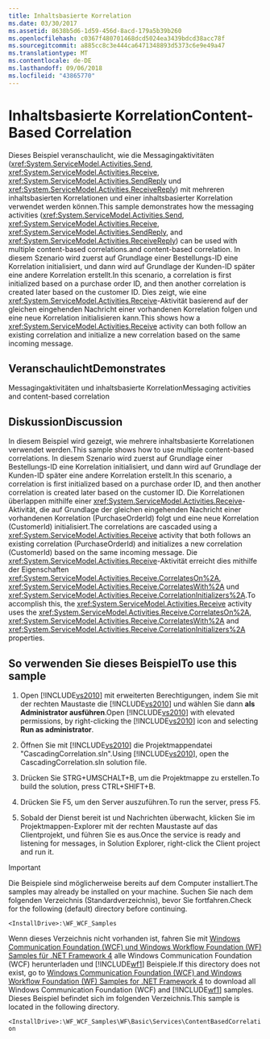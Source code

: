 ```yaml
---
title: Inhaltsbasierte Korrelation
ms.date: 03/30/2017
ms.assetid: 8638b5d6-1d59-456d-8acd-179a5b39b260
ms.openlocfilehash: c0367f480701468dcd5024ea3439bdcd38acc78f
ms.sourcegitcommit: a885cc8c3e444ca6471348893d5373c6e9e49a47
ms.translationtype: MT
ms.contentlocale: de-DE
ms.lasthandoff: 09/06/2018
ms.locfileid: "43865770"
---
```

# <a name="content-based-correlation"></a><span data-ttu-id="efaaa-102">Inhaltsbasierte Korrelation</span><span class="sxs-lookup"><span data-stu-id="efaaa-102">Content-Based Correlation</span></span>
<span data-ttu-id="efaaa-103">Dieses Beispiel veranschaulicht, wie die Messagingaktivitäten (<xref:System.ServiceModel.Activities.Send>, <xref:System.ServiceModel.Activities.Receive>, <xref:System.ServiceModel.Activities.SendReply> und <xref:System.ServiceModel.Activities.ReceiveReply>) mit mehreren inhaltsbasierten Korrelationen und einer inhaltsbasierter Korrelation verwendet werden können.</span><span class="sxs-lookup"><span data-stu-id="efaaa-103">This sample demonstrates how the messaging activities (<xref:System.ServiceModel.Activities.Send>, <xref:System.ServiceModel.Activities.Receive>, <xref:System.ServiceModel.Activities.SendReply>, and <xref:System.ServiceModel.Activities.ReceiveReply>) can be used with multiple content-based correlations.and content-based correlation.</span></span> <span data-ttu-id="efaaa-104">In diesem Szenario wird zuerst auf Grundlage einer Bestellungs-ID eine Korrelation initialisiert, und dann wird auf Grundlage der Kunden-ID später eine andere Korrelation erstellt.</span><span class="sxs-lookup"><span data-stu-id="efaaa-104">In this scenario, a correlation is first initialized based on a purchase order ID, and then another correlation is created later based on the customer ID.</span></span> <span data-ttu-id="efaaa-105">Dies zeigt, wie eine <xref:System.ServiceModel.Activities.Receive>-Aktivität basierend auf der gleichen eingehenden Nachricht einer vorhandenen Korrelation folgen und eine neue Korrelation initialisieren kann.</span><span class="sxs-lookup"><span data-stu-id="efaaa-105">This shows how a <xref:System.ServiceModel.Activities.Receive> activity can both follow an existing correlation and initialize a new correlation based on the same incoming message.</span></span>  
  
## <a name="demonstrates"></a><span data-ttu-id="efaaa-106">Veranschaulicht</span><span class="sxs-lookup"><span data-stu-id="efaaa-106">Demonstrates</span></span>  
 <span data-ttu-id="efaaa-107">Messagingaktivitäten und inhaltsbasierte Korrelation</span><span class="sxs-lookup"><span data-stu-id="efaaa-107">Messaging activities and content-based correlation</span></span>  
  
## <a name="discussion"></a><span data-ttu-id="efaaa-108">Diskussion</span><span class="sxs-lookup"><span data-stu-id="efaaa-108">Discussion</span></span>  
 <span data-ttu-id="efaaa-109">In diesem Beispiel wird gezeigt, wie mehrere inhaltsbasierte Korrelationen verwendet werden.</span><span class="sxs-lookup"><span data-stu-id="efaaa-109">This sample shows how to use multiple content-based correlations.</span></span>  <span data-ttu-id="efaaa-110">In diesem Szenario wird zuerst auf Grundlage einer Bestellungs-ID eine Korrelation initialisiert, und dann wird auf Grundlage der Kunden-ID später eine andere Korrelation erstellt.</span><span class="sxs-lookup"><span data-stu-id="efaaa-110">In this scenario, a correlation is first initialized based on a purchase order ID, and then another correlation is created later based on the customer ID.</span></span>  <span data-ttu-id="efaaa-111">Die Korrelationen überlappen mithilfe einer <xref:System.ServiceModel.Activities.Receive>-Aktivität, die auf Grundlage der gleichen eingehenden Nachricht einer vorhandenen Korrelation (PurchaseOrderId) folgt und eine neue Korrelation (CustomerId) initialisiert.</span><span class="sxs-lookup"><span data-stu-id="efaaa-111">The correlations are cascaded using a <xref:System.ServiceModel.Activities.Receive> activity that both follows an existing correlation (PurchaseOrderId) and initializes a new correlation (CustomerId) based on the same incoming message.</span></span>  <span data-ttu-id="efaaa-112">Die <xref:System.ServiceModel.Activities.Receive>-Aktivität erreicht dies mithilfe der Eigenschaften <xref:System.ServiceModel.Activities.Receive.CorrelatesOn%2A>, <xref:System.ServiceModel.Activities.Receive.CorrelatesWith%2A> und <xref:System.ServiceModel.Activities.Receive.CorrelationInitializers%2A>.</span><span class="sxs-lookup"><span data-stu-id="efaaa-112">To accomplish this, the <xref:System.ServiceModel.Activities.Receive> activity uses the <xref:System.ServiceModel.Activities.Receive.CorrelatesOn%2A>, <xref:System.ServiceModel.Activities.Receive.CorrelatesWith%2A> and <xref:System.ServiceModel.Activities.Receive.CorrelationInitializers%2A> properties.</span></span>  
  
## <a name="to-use-this-sample"></a><span data-ttu-id="efaaa-113">So verwenden Sie dieses Beispiel</span><span class="sxs-lookup"><span data-stu-id="efaaa-113">To use this sample</span></span>  
  
1.  <span data-ttu-id="efaaa-114">Open [!INCLUDE[vs2010](../../../../includes/vs2010-md.md)] mit erweiterten Berechtigungen, indem Sie mit der rechten Maustaste die [!INCLUDE[vs2010](../../../../includes/vs2010-md.md)] und wählen Sie dann **als Administrator ausführen**.</span><span class="sxs-lookup"><span data-stu-id="efaaa-114">Open [!INCLUDE[vs2010](../../../../includes/vs2010-md.md)] with elevated permissions, by right-clicking the [!INCLUDE[vs2010](../../../../includes/vs2010-md.md)] icon and selecting **Run as administrator**.</span></span>  
  
2.  <span data-ttu-id="efaaa-115">Öffnen Sie mit [!INCLUDE[vs2010](../../../../includes/vs2010-md.md)] die Projektmappendatei "CascadingCorrelation.sln".</span><span class="sxs-lookup"><span data-stu-id="efaaa-115">Using [!INCLUDE[vs2010](../../../../includes/vs2010-md.md)], open the CascadingCorrelation.sln solution file.</span></span>  
  
3.  <span data-ttu-id="efaaa-116">Drücken Sie STRG+UMSCHALT+B, um die Projektmappe zu erstellen.</span><span class="sxs-lookup"><span data-stu-id="efaaa-116">To build the solution, press CTRL+SHIFT+B.</span></span>  
  
4.  <span data-ttu-id="efaaa-117">Drücken Sie F5, um den Server auszuführen.</span><span class="sxs-lookup"><span data-stu-id="efaaa-117">To run the server, press F5.</span></span>  
  
5.  <span data-ttu-id="efaaa-118">Sobald der Dienst bereit ist und Nachrichten überwacht, klicken Sie im Projektmappen-Explorer mit der rechten Maustaste auf das Clientprojekt, und führen Sie es aus.</span><span class="sxs-lookup"><span data-stu-id="efaaa-118">Once the service is ready and listening for messages, in Solution Explorer, right-click the Client project and run it.</span></span>  
  
> [!IMPORTANT]
>  <span data-ttu-id="efaaa-119">Die Beispiele sind möglicherweise bereits auf dem Computer installiert.</span><span class="sxs-lookup"><span data-stu-id="efaaa-119">The samples may already be installed on your machine.</span></span> <span data-ttu-id="efaaa-120">Suchen Sie nach dem folgenden Verzeichnis (Standardverzeichnis), bevor Sie fortfahren.</span><span class="sxs-lookup"><span data-stu-id="efaaa-120">Check for the following (default) directory before continuing.</span></span>  
>   
>  `<InstallDrive>:\WF_WCF_Samples`  
>   
>  <span data-ttu-id="efaaa-121">Wenn dieses Verzeichnis nicht vorhanden ist, fahren Sie mit [Windows Communication Foundation (WCF) und Windows Workflow Foundation (WF) Samples für .NET Framework 4](https://go.microsoft.com/fwlink/?LinkId=150780) alle Windows Communication Foundation (WCF) herunterladen und [!INCLUDE[wf1](../../../../includes/wf1-md.md)] Beispiele.</span><span class="sxs-lookup"><span data-stu-id="efaaa-121">If this directory does not exist, go to [Windows Communication Foundation (WCF) and Windows Workflow Foundation (WF) Samples for .NET Framework 4](https://go.microsoft.com/fwlink/?LinkId=150780) to download all Windows Communication Foundation (WCF) and [!INCLUDE[wf1](../../../../includes/wf1-md.md)] samples.</span></span> <span data-ttu-id="efaaa-122">Dieses Beispiel befindet sich im folgenden Verzeichnis.</span><span class="sxs-lookup"><span data-stu-id="efaaa-122">This sample is located in the following directory.</span></span>  
>   
>  `<InstallDrive>:\WF_WCF_Samples\WF\Basic\Services\ContentBasedCorrelation`